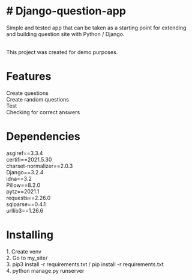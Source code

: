 <h1># Django-question-app</h1>
Simple and tested app that can be taken as a starting point for extending and building question site with Python / Django.<br><br>

This project was created for demo purposes.

<h1>Features</h1>
Create questions<br>
Create random questions<br>
Test<br>
Checking for correct answers<br>

<h1>Dependencies</h1>
asgiref==3.3.4<br>
certifi==2021.5.30<br>
charset-normalizer==2.0.3<br>
Django==3.2.4<br>
idna==3.2<br>
Pillow==8.2.0<br>
pytz==2021.1<br>
requests==2.26.0<br>
sqlparse==0.4.1<br>
urllib3==1.26.6<br>

<h1>Installing</h1>
1. Create venv<br>
2. Go to my_site/<br>
3. pip3 install -r requirements.txt / pip install -r requirements.txt<br>
4. python manage.py runserver

